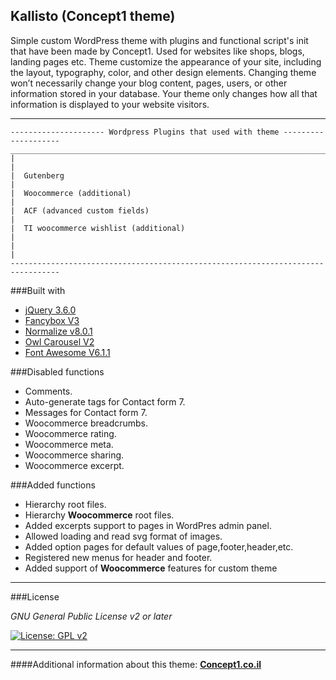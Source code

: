 ## Kallisto (Concept1 theme)

Simple custom WordPress theme with plugins and functional script's init that have been made by Concept1.
Used for websites like shops, blogs, landing pages etc.
Theme customize the appearance of your site, including the layout, typography, color, and other design elements.
Changing theme won’t necessarily change your blog content, pages, users, or other information stored in your database.
Your theme only changes how all that information is displayed to your website visitors.

-----------------------------------------------------------------------------


    --------------------- Wordpress Plugins that used with theme --------------------
    _________________________________________________________________________________
    |                                                                               |
    |  Gutenberg                                                                    |
    |  Woocommerce (additional)                                                     |
    |  ACF (advanced custom fields)                                                 |
    |  TI woocommerce wishlist (additional)                                         |
    |                                                                               |
    ---------------------------------------------------------------------------------

###Built with
* [jQuery 3.6.0](https://jquery.com/)
* [Fancybox V3](https://fancyapps.com/)
* [Normalize v8.0.1](https://necolas.github.io/normalize.css/)
* [Owl Carousel V2](https://owlcarousel2.github.io/OwlCarousel2/)
* [Font Awesome V6.1.1](https://fontawesome.com/)
  <br>

###Disabled functions
* Comments.
* Auto-generate tags for Contact form 7.
* Messages for Contact form 7.
* Woocommerce breadcrumbs.
* Woocommerce rating.
* Woocommerce meta.
* Woocommerce sharing.
* Woocommerce excerpt.

###Added functions
* Hierarchy root files.
* Hierarchy **Woocommerce** root files.
* Added excerpts support to pages in WordPres admin panel.
* Allowed loading and read svg format of images.
* Added option pages for default values of page,footer,header,etc.
* Registered new menus for header and footer.
* Added support of **Woocommerce** features for custom theme

-----------------------------------------------------------------------------

###License

_GNU General Public License v2 or later_

[![License: GPL v2](https://img.shields.io/badge/License-GPL_v2-green.svg)](https://www.gnu.org/licenses/old-licenses/gpl-2.0.txt)

-----------------------------------------------------------------------------

####Additional information about this theme: **[Concept1.co.il](https://concept1.co.il/)**
